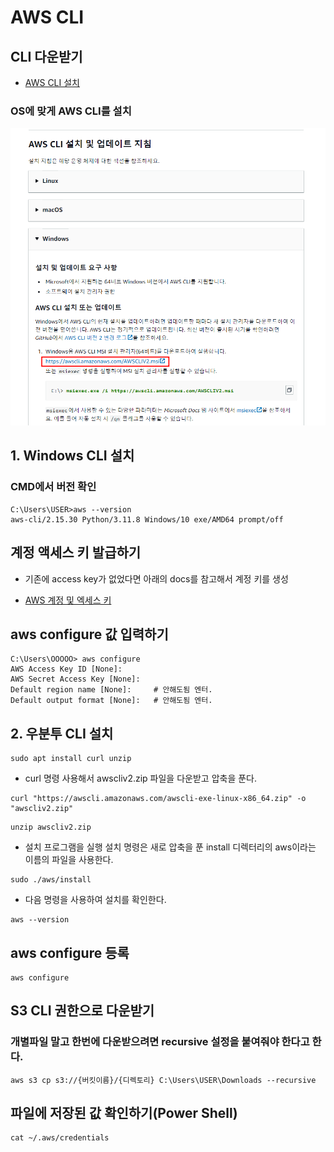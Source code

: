 # AWS CLI

## CLI 다운받기
* [AWS CLI 설치](https://docs.aws.amazon.com/ko_kr/cli/latest/userguide/getting-started-install.html)

### OS에 맞게 AWS CLI를 설치
![](https://github.com/dididiri1/TIL/blob/main/AWS/CLI/images/01.png?raw=true)

## 1. Windows CLI 설치

### CMD에서 버전 확인
``` log
C:\Users\USER>aws --version
aws-cli/2.15.30 Python/3.11.8 Windows/10 exe/AMD64 prompt/off
``` 

## 계정 액세스 키 발급하기
- 기존에 access key가 없었다면 아래의 docs를 참고해서 계정 키를 생성
* [AWS 계정 및 엑세스 키](https://docs.aws.amazon.com/ko_kr/powershell/latest/userguide/creds-idc.html)


## aws configure 값 입력하기
``` log
C:\Users\OOOOO> aws configure
AWS Access Key ID [None]: 
AWS Secret Access Key [None]: 
Default region name [None]:     # 안해도됨 엔터.
Default output format [None]:   # 안해도됨 엔터.
``` 

## 2. 우분투 CLI 설치 
``` 
sudo apt install curl unzip
``` 
- curl 명령 사용해서 awscliv2.zip 파일을 다운받고 압축을 푼다.
``` 
curl "https://awscli.amazonaws.com/awscli-exe-linux-x86_64.zip" -o "awscliv2.zip"
```
``` 
unzip awscliv2.zip
``` 

- 설치 프로그램을 실행 설치 명령은 새로 압축을 푼 install 디렉터리의 aws이라는 이름의 파일을 사용한다.
``` 
sudo ./aws/install
``` 
- 다음 명령을 사용하여 설치를 확인한다.
``` 
aws --version
```

## aws configure 등록
``` log
aws configure
``` 

## S3 CLI 권한으로 다운받기
### 개별파일 말고 한번에 다운받으려면 recursive 설정을 붙여줘야 한다고 한다.
``` log
aws s3 cp s3://{버킷이름}/{디렉토리} C:\Users\USER\Downloads --recursive
``` 

## 파일에 저장된 값 확인하기(Power Shell)
``` 
cat ~/.aws/credentials
``` 


